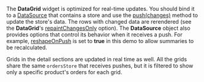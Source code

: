 The **DataGrid** widget is optimized for real-time updates. You should bind it to a [DataSource](/Documentation/ApiReference/Data_Layer/DataSource/) that contains a store and use the [push(changes)](/Documentation/ApiReference/Data_Layer/ArrayStore/Methods/#pushchanges) method to update the store's data. The rows with changed data are rerendered (see the **DataGrid**'s [repaintChangesOnly](/Documentation/ApiReference/UI_Widgets/dxDataGrid/Configuration/#repaintChangesOnly) option). The **DataSource** object also provides options that control its behavior when it receives a push. For example, [reshapeOnPush](/Documentation/ApiReference/Data_Layer/DataSource/Configuration/#reshapeOnPush) is set to **true** in this demo to allow summaries to be recalculated.
 
Grids in the detail sections are updated in real time as well. All the grids share the same `ordersStore` that receives pushes, but it is filtered to show only a specific product's orders for each grid.